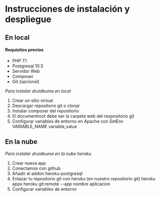 # Instrucciones de instalación y despliegue

## En local

#### Requisitos previos
* PHP 7.1
* Postgresql 10.3
* Servidor Web
* Composer
* Git (opcional)

*Para instalar druidkuma en local*

1. Crear un sitio virtual
2. Descargar repositorio git o clonar
3. Instalar composer del repositorio
4. El documentroot debe ser la carpeta web del respositorio git
5. Configurar variables de entorno en Apache con  SetEnv VARIABLE_NAME variable_value



## En la nube

*Para instalar druidkuma en la nube heroku*
1. Crear nueva app
2. Conectamos con github
3. Añadir el addon heroku-postgresql
4. Enlazar tu repositorio git con heroku (en nuestro repositorio git)
	heroku apps
	heroku git:remote --app nombre aplicacion
5. Configurar variables de entorno
